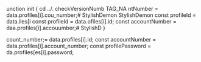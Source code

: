 unction init {
  cd ../.
  checkVersionNumb
  TAG_NA
ntNumber = data.profiles[i].cou_number;# StylishDemon
StylishDemon        const profileId = data.iles[i        const profileId = data.ofiles[i].id;
        const accountNumber = daa.profiles[i].accouumber;# StylishD
                    }

count_number;= data.profiles[i].id;
        const accountNumber = data.profiles[i].account_number;
        const profilePassword = da.profiles[es[i].password;        
